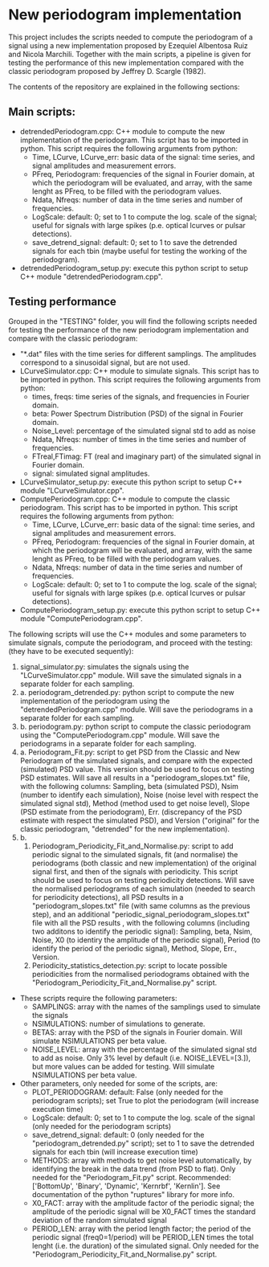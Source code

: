 # New periodogram implementation

This project includes the scripts needed to compute the periodogram of a signal using a new implementation proposed by Ezequiel Albentosa Ruiz and Nicola Marchili. Together with the main scripts, a pipeline is given for testing the performance of this new implementation compared with the classic periodogram proposed by Jeffrey D. Scargle (1982).

The contents of the repository are explained in the following sections:

## Main scripts:
- detrendedPeriodogram.cpp: C++ module to compute the new implementation of the periodogram. This script has to be imported in python. This script requires the following arguments from python:
  - Time, LCurve, LCurve_err: basic data of the signal: time series, and signal amplitudes and measurement errors.
  - PFreq, Periodogram: frequencies of the signal in Fourier domain, at which the periodogram will be evaluated, and array, with the same lenght as PFreq, to be filled with the periodogram values.
  - Ndata, Nfreqs: number of data in the time series and number of frequencies.
  - LogScale: default: 0; set to 1 to compute the log. scale of the signal; useful for signals with large spikes (p.e. optical lcurves or pulsar detections).
  - save_detrend_signal: default: 0; set to 1 to save the detrended signals for each tbin (maybe useful for testing the working of the periodogram).
- detrendedPeriodogram_setup.py: execute this python script to setup C++ module "detrendedPeriodogram.cpp".

## Testing performance
Grouped in the "TESTING" folder, you will find the following scripts needed for testing the performance of the new periodogram implementation and compare with the classic periodogram:
- "*.dat" files with the time series for different samplings. The amplitudes correspond to a sinusoidal signal, but are not used.
- LCurveSimulator.cpp: C++ module to simulate signals. This script has to be imported in python. This script requires the following arguments from python:
  - times, freqs: time series of the signals, and frequencies in Fourier domain.
  - beta: Power Spectrum Distribution (PSD) of the signal in Fourier domain.
  - Noise_Level: percentage of the simulated signal std to add as noise
  - Ndata, Nfreqs: number of times in the time series and number of frequencies.
  - FTreal,FTimag: FT (real and imaginary part) of the simulated signal in Fourier domain.
  - signal: simulated signal amplitudes.
- LCurveSimulator_setup.py: execute this python script to setup C++ module "LCurveSimulator.cpp".
- ComputePeriodogram.cpp: C++ module to compute the classic periodogram. This script has to be imported in python. This script requires the following arguments from python:
  - Time, LCurve, LCurve_err: basic data of the signal: time series, and signal amplitudes and measurement errors.
  - PFreq, Periodogram: frequencies of the signal in Fourier domain, at which the periodogram will be evaluated, and array, with the same lenght as PFreq, to be filled with the periodogram values.
  - Ndata, Nfreqs: number of data in the time series and number of frequencies.
  - LogScale: default: 0; set to 1 to compute the log. scale of the signal; useful for signals with large spikes (p.e. optical lcurves or pulsar detections).
- ComputePeriodogram_setup.py: execute this python script to setup C++ module "ComputePeriodogram.cpp".

The following scripts will use the C++ modules and some parameters to simulate signals, compute the periodogram, and proceed with the testing: (they have to be executed sequently):
1. signal_simulator.py: simulates the signals using the "LCurveSimulator.cpp" module. Will save the simulated signals in a separate folder for each sampling.
2. a. periodogram_detrended.py: python script to compute the new implementation of the periodogram using the "detrendedPeriodogram.cpp" module. Will save the periodograms in a separate folder for each sampling.
2. b. periodogram.py: python script to compute the classic periodogram using the "ComputePeriodogram.cpp" module. Will save the periodograms in a separate folder for each sampling.
3. a. Periodogram_Fit.py: script to get PSD from the Classic and New Periodogram of the simulated signals, and compare with the expected (simulated) PSD value. This version should be used to focus on testing PSD estimates. Will save all results in a "periodogram_slopes.txt" file, with the following columns: Sampling, beta (simulated PSD), Nsim (number to identify each simulation), Noise (noise level with respect the simulated signal std), Method (method used to get noise level), Slope (PSD estimate from the periodogram), Err. (discrepancy of the PSD estimate with respect the simulated PSD), and Version ("original" for the classic periodogram, "detrended" for the new implementation).
3. b.
     1. Periodogram_Periodicity_Fit_and_Normalise.py: script to add periodic signal to the simulated signals, fit (and normalise) the periodograms (both classic and new implementation) of the original signal first, and then of the signals with periodicity. This script should be used to focus on testing periodicity detections. Will save the normalised periodograms of each simulation (needed to search for periodicity detections), all PSD results in a "periodogram_slopes.txt" file (with same columns as the previous step), and an additional "periodic_signal_periodogram_slopes.txt" file with all the PSD results , with the following columns (including two additons to identify the periodic signal): Sampling, beta, Nsim, Noise, X0 (to identiry the amplitude of the periodic signal), Period (to identify the period of the periodic signal), Method, Slope, Err., Version.
     2. Periodicity_statistics_detection.py: script to locate possible periodicities from the normalised periodograms obtained with the "Periodogram_Periodicity_Fit_and_Normalise.py" script.
- These scripts require the following parameters:
  - SAMPLINGS: array with the names of the samplings used to simulate the signals
  - NSIMULATIONS: number of simulations to generate.
  - BETAS: array with the PSD of the signals in Fourier domain. Will simulate NSIMULATIONS per beta value.
  - NOISE_LEVEL: array with the percentage of the simulated signal std to add as noise. Only 3% level by default (i.e. NOISE_LEVEL=[3.]), but more values can be added for testing. Will simulate NSIMULATIONS per beta value.
- Other parameters, only needed for some of the scripts, are:
  - PLOT_PERIODOGRAM: default: False (only needed for the periodogram scripts); set True to plot the periodogram (will increase execution time)
  - LogScale: default: 0; set to 1 to compute the log. scale of the signal (only needed for the periodogram scripts)
  - save_detrend_signal: default: 0 (only needed for the "periodogram_detrended.py" script); set to 1 to save the detrended signals for each tbin (will increase execution time)
  - METHODS: array with methods to get noise level automatically, by identifying the break in the data trend (from PSD to flat). Only needed for the "Periodogram_Fit.py" script. Recommended: ['BottomUp', 'Binary', 'Dynamic', 'Kernrbf', 'Kernlin']. See documentation of the python "ruptures" library for more info.
  - X0_FACT: array with the amplitude factor of the periodic signal; the amplitude of the periodic signal will be X0_FACT times the standard deviation of the random simulated signal
  - PERIOD_LEN: array with the period length factor; the period of the periodic signal (freq0=1/period) will be PERIOD_LEN times the total lenght (i.e. the duration) of the simulated signal. Only needed for the "Periodogram_Periodicity_Fit_and_Normalise.py" script.

